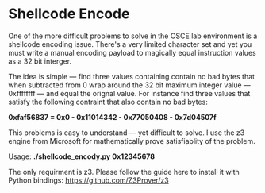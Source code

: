 # Shellcode Encode

One of the more difficult problems to solve in the OSCE lab environment is a shellcode encoding
issue. There's a very limited character set and yet you must write a manual encoding payload
to magically equal instruction values as a 32 bit interger.

The idea is simple — find three values containing contain no bad bytes that when subtracted from 0 
wrap around the 32 bit maximum integer value — 0xffffffff — and equal the orignal value. For 
instance find three values that satisfy the following contraint that also contain no bad bytes:

**0xfaf56837 = 0x0 - 0x11014342 - 0x77050408 - 0x7d04507f**

This problems is easy to understand — yet difficult to solve. I use the z3 engine from Microsoft
for mathematically prove satisfiablity of the problem.

Usage: **./shellcode_encody.py 0x12345678**

The only requirment is z3. Please follow the guide here to install it with Python bindings:
https://github.com/Z3Prover/z3

